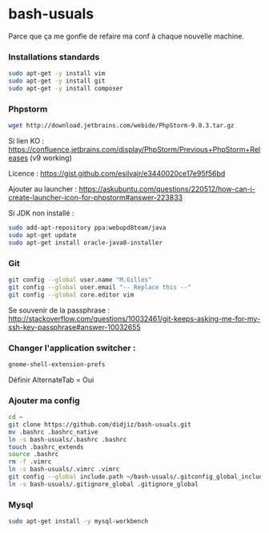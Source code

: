 # bash-usuals
Parce que ça me gonfle de refaire ma conf à chaque nouvelle machine.

### Installations standards

```bash
sudo apt-get -y install vim
sudo apt-get -y install git
sudo apt-get -y install composer 
```

### Phpstorm

```bash
wget http://download.jetbrains.com/webide/PhpStorm-9.0.3.tar.gz
```

Si lien KO : https://confluence.jetbrains.com/display/PhpStorm/Previous+PhpStorm+Releases (v9 working)

Licence : https://gist.github.com/esilvajr/e3440020ce17e95f56bd

Ajouter au launcher : https://askubuntu.com/questions/220512/how-can-i-create-launcher-icon-for-phpstorm#answer-223833

Si JDK non installé :

```bash
sudo add-apt-repository ppa:webupd8team/java
sudo apt-get update
sudo apt-get install oracle-java8-installer
```

### Git

```bash
git config --global user.name "M.Gilles"
git config --global user.email "-- Replace this --"
git config --global core.editor vim
```

Se souvenir de la passphrase : http://stackoverflow.com/questions/10032461/git-keeps-asking-me-for-my-ssh-key-passphrase#answer-10032655


### Changer l'application switcher :
```bash
gnome-shell-extension-prefs 
```

Définir AlternateTab = Oui

### Ajouter ma config 

```bash
cd ~
git clone https://github.com/didjiz/bash-usuals.git
mv .bashrc .bashrc_native
ln -s bash-usuals/.bashrc .bashrc
touch .bashrc_extends
source .bashrc
rm -f .vimrc
ln -s bash-usuals/.vimrc .vimrc
git config --global include.path ~/bash-usuals/.gitconfig_global_include
ln -s bash-usuals/.gitignore_global .gitignore_global
```

### Mysql

```bash
sudo apt-get install -y mysql-workbench
```
